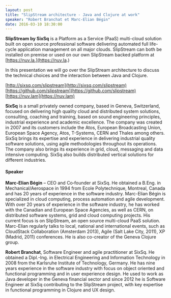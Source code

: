```yaml
---
layout: post
title: "SlipStream architecture - Java and Clojure at work"
speaker: "Robert Branchat et Marc-Elian Bégin"
date: 2016-03-10 18:30:00
---
```


__SlipStream by SixSq__ is a Platform as a Service (PaaS) multi-cloud solution
built on open source professional software delivering automated full
life-cycle application management on all major clouds. SlipStream can both be
installed on premise or used on our own SlipStream backed platform at
[https://nuv.la.](https://nuv.la.)

In this presentation we will go over the SlipStream architecture to discuss
the technical choices and the interaction between Java and Clojure.

[http://sixsq.com/slipstream](http://sixsq.com/slipstream)  
[https://github.com/slipstream](https://github.com/slipstream)  
[https://nuv.lam](https://nuv.lam)

__SixSq__ is a small privately owned company, based in Geneva, Switzerland,
focused on delivering high quality cloud and distributed system solutions,
consulting, coaching and training, based on sound engineering principles,
industrial experience and academic excellence. The company was created in 2007
and its customers include the Atos, European Broadcasting Union, European
Space Agency, Atos, T-Systems, CERN and Thales among others.
SixSq brings its expertise and experience in delivering industrial quality
software solutions, using agile methodologies throughout its operations. The
company also brings its experience in grid, cloud, messaging and data
intensive computing. SixSq also builds distributed vertical solutions for
different industries.

#### Speaker

__Marc‐Elian Bégin__ – CEO and Co‐founder at SixSq. He obtained a B.Eng. in
Mechanical/Aerospace in 1994 from Ecole Polytechnique, Montreal, Canada and
has 20 years of experience in the software industry. Marc-Elian Bégin is
specialized in cloud computing, process automation and agile development. With
over 20 years of experience in the software industry, he has worked with the
Canadian and European Space Agencies, as well as CERN, on distributed software
systems, grid and cloud computing projects. His current focus is on
SlipStream, an open source multi-cloud PaaS solution. Marc-Elian regularly
talks to local, national and international events, such as CloudStack
Collaboration (Amsterdam 2013), Agile (Salt Lake City, 2011), XP (Madrid,
2011) conferences. He is also co-creator of the Geneva Clojure group.

__Robert Branchat__, Software Engineer and agile practitioner at SixSq. He
obtained a Dipl.-Ing. in Electrical Engineering and Information Technology in
2008 from the Karlsruhe Institute of Technology, Germany. He has nine years
experience in the software industry with focus on object oriented and
functional programming and in user experience design. He used to work as Java
developer in the Geneva financial sector and since 2012 he is Software
Engineer at SixSq contributing to the SlipStream project, with key expertise
in functional programming in Clojure and UX design.
